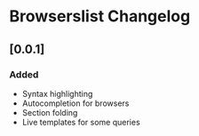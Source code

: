<!-- Keep a Changelog guide -> https://keepachangelog.com -->

# Browserslist Changelog

## [0.0.1]
### Added
- Syntax highlighting
- Autocompletion for browsers
- Section folding
- Live templates for some queries
